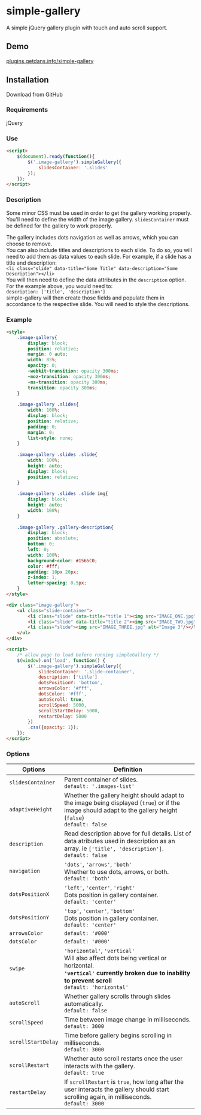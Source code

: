 # simple-gallery
A simple jQuery gallery plugin with touch and auto scroll support.

## Demo
[plugins.getdans.info/simple-gallery](http://plugins.getdans.info/simple-gallery)

## Installation
Download from GitHub

### Requirements
jQuery

### Use
```html
<script>
    $(document).ready(function(){
        $('.image-gallery').simpleGallery({
            slidesContainer: '.slides'
        });
    });
</script>
```
### Description

Some minor CSS must be used in order to get the gallery working properly. You'll need to define the width of the image gallery. `slidesContainer` must be defined for the gallery to work properly.

The gallery includes dots navigation as well as arrows, which you can choose to remove.<br>
You can also include titles and descriptions to each slide. To do so, you will need to add them as data values to each slide. For example, if a slide has a title and description:<br>
`<li class="slide" data-title="Some Title" data-description="Some Description"></li>`<br>
You will then need to define the data attributes in the `description` option. For the example above, you would need to:<br>
`description: ['title', 'description']`<br>
simple-gallery will then create those fields and populate them in accordance to the respective slide. You will need to style the descriptions.

### Example

```html
<style>
    .image-gallery{
        display: block;
        position: relative;
        margin: 0 auto;
        width: 85%;
        opacity: 0;
        -webkit-transition: opacity 300ms;
        -moz-transition: opacity 300ms;
        -ms-transition: opacity 300ms;
        transition: opacity 300ms;
    }
    
    .image-gallery .slides{
        width: 100%;
        display: block;
        position: relative;
        padding: 0;
        margin: 0;
        list-style: none;
    }
    
    .image-gallery .slides .slide{
        width: 100%;
        height: auto;
        display: block;
        position: relative;
    }
    
    .image-gallery .slides .slide img{
        display: block;
        height: auto;
        width: 100%;
    }
    
    .image-gallery .gallery-description{
        display: block;
        position: absolute;
        bottom: 0;
        left: 0;
        width: 100%;
        background-color: #1565C0;
        color: #fff;
        padding: 10px 20px;
        z-index: 1;
        letter-spacing: 0.5px;
    }
</style>

<div class="image-gallery">
    <ul class="slide-container">
        <li class="slide" data-title="title 1"><img src="IMAGE_ONE.jpg" alt="Image 1"/></li>
        <li class="slide" data-title="title 2"><img src="IMAGE_TWO.jpg" alt="Image 2"/></li>
        <li class="slide"><img src="IMAGE_THREE.jpg" alt="Image 3"/></li>
    </ul>
</div>

<script>
    /* allow page to load before running simpleGallery */
    $(window).on('load', function() {
        $('.image-gallery').simpleGallery({
            slidesContainer: '.slide-container',
            description: ['title']
            dotsPositionY: 'bottom',
            arrowsColor: '#fff',
            dotsColor: '#fff',
            autoScroll: true,
            scrollSpeed: 5000,
            scrollStartDelay: 5000,
            restartDelay: 5000
        })
        .css({opacity: 1});
    });
</script>
```

### Options

Options            | Definition
------------------ | --------------------------------------------------------------------------------------------------------------------------------------------------------------------------------------
`slidesContainer`  | Parent container of slides.<br>`default: '.images-list'`
`adaptiveHeight`   | Whether the gallery height should adapt to the image being displayed (`true`) or if the image should adapt to the gallery height (`false`)<br>`default: false`
`description`      | Read description above for full details. List of data atributes used in description as an array. ie `['title', 'description']`.<br>`default: false`
`navigation`       | `'dots'`, `'arrows'`, `'both'`<br>Whether to use dots, arrows, or both.<br>`default: 'both'`
`dotsPositionX`    | `'left'`, `'center'`, `'right'`<br>Dots position in gallery container.<br>`default: 'center'`
`dotsPositionY`    | `'top'`, `'center'`, `'bottom'`<br>Dots position in gallery container.<br>`default: 'center'`
`arrowsColor`      | `default: '#000'`
`dotsColor`        | `default: '#000'`
`swipe`            | `'horizontal'`, `'vertical'`<br>Will also affect dots being vertical or horizontal.<br>**`'vertical'` currently broken due to inability to prevent scroll**<br>`default: 'horizontal'`
`autoScroll`       | Whether gallery scrolls through slides automatically.<br>`default: false`
`scrollSpeed`      | Time between image change in milliseconds.<br>`default: 3000`
`scrollStartDelay` | Time before gallery begins scrolling in milliseconds.<br>`default: 3000`
`scrollRestart`    | Whether auto scroll restarts once the user interacts with the gallery.<br>`default: true`
`restartDelay`     | If `scrollRestart` is `true`, how long after the user interacts the gallery should start scrolling again, in milliseconds.<br>`default: 3000`
